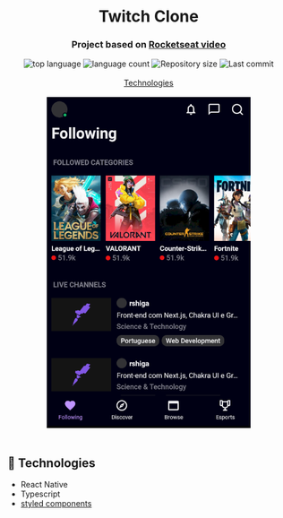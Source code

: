 <h1 align="center">
  Twitch Clone
</h1>

<h3 align="center">
<strong>Project based on <a href="https://www.youtube.com/watch?v=bJVp_vlvMwQ&ab_channel=Rocketseat" target="_blank">Rocketseat video </a></strong>
</h3>

<p align="center">

  <img alt="top language" src="https://img.shields.io/github/languages/top/rafashiga/clone-twitch?style=flat-square">
  <img alt="language count" src="https://img.shields.io/github/languages/count/rafashiga/clone-twitch?style=flat-square">
  <img alt="Repository size" src="https://img.shields.io/github/repo-size/rafashiga/clone-twitch?style=flat-square">
  <img alt="Last commit" src="https://img.shields.io/github/last-commit/rafashiga/clone-twitch?style=flat-square">
  <br>
  <br>
  <a href="#space_invader-technologies">Technologies</a>
  <br>
  <br>
  <img src="./assets/screen.png">
  <br>
  <br>
</p>

## :space_invader: Technologies

- React Native
- Typescript
- [styled components](https://styled-components.com/)
